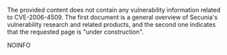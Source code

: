 The provided content does not contain any vulnerability information related to CVE-2006-4509. The first document is a general overview of Secunia's vulnerability research and related products, and the second one indicates that the requested page is "under construction".

NOINFO
